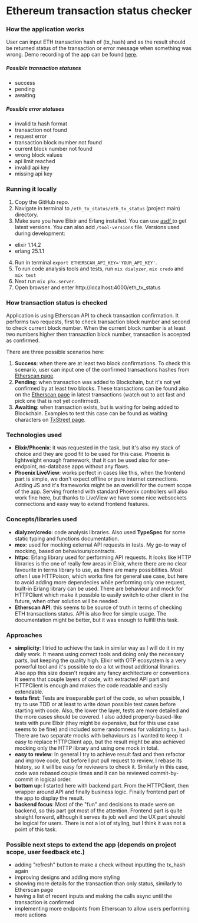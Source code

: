 # Ethereum transaction status checker

### How the application works

User can input ETH transaction hash of (tx_hash) and as the result should be returned status of the transaction or error message when something was wrong.
Demo recording of the app can be found [here](https://www.loom.com/share/63ab9a7d4baf471a88b1a760455c3989).

##### Possible transaction statuses

- success
- pending
- awaiting

##### Possible error statuses

- invalid tx hash format
- transaction not found
- request error
- transaction block number not found
- current block number not found
- wrong block values
- api limit reached
- invalid api key
- missing api key

### Running it locally

1. Copy the GitHub repo.
2. Navigate in terminal to `/eth_tx_status/eth_tx_status` (project main) directory.
3. Make sure you have Elixir and Erlang installed. You can use [asdf ](https://asdf-vm.com/) to get latest versions. You can also add `/tool-versions` file. Versions used during development:

- elixir 1.14.2
- erlang 25.1.1

4. Run in terminal `export ETHERSCAN_API_KEY='YOUR_API_KEY'`.
5. To run code analysis tools and tests, run `mix dialyzer`, `mix credo` and `mix test`
6. Next run `mix phx.server`.
7. Open browser and enter http://localhost:4000/eth_tx_status

### How transaction status is checked

Application is using Etherscan API to check transaction confirmation. It performs two requests, first to check transaction block number and second to check current block number. When the current block number is at least two numbers higher then transaction block number, transaction is accepted as confirmed.

There are three possible scenarios here:

1. **Success**: when there are at least two block confirmations. To check this scenario, user can input one of the confirmed transactions hashes from [Etherscan page](https://etherscan.io/).
2. **Pending**: when transaction was added to Blockchain, but it's not yet confirmed by at least two blocks. These transactions can be found also on the [Etherscan page](https://etherscan.io/) in latest transactions (watch out to act fast and pick one that is not yet confirmed).
3. **Awaiting**: when transaction exists, but is waiting for being added to Blockchain. Examples to test this case can be found as waiting characters on [TxStreet page](https://txstreet.com/v/eth-btc).

### Technologies used

- **Elixir/Phoenix**: it was requested in the task, but it's also my stack of choice and they are good fit to be used for this case. Phoenix is lightweight enough framework, that it can be used also for one-endpoint, no-database apps without any flaws.
- **Phoenix LiveView**: works perfect in cases like this, when the frontend part is simple, we don't expect offline or pure internet connections. Adding JS and it's frameworks might be an overkill for the current scope of the app. Serving frontend with standard Phoenix controllers will also work fine here, but thanks to LiveView we have some nice websockets connections and easy way to extend frontend features.

### Concepts/libraries used

- **dialyzer/credo**: code analysis libraries. Also used **TypeSpec** for some static typing and functions documentation.
- **mox**: used for mocking external API requests in tests. My go-to way of mocking, based on behaviours/contracts.
- **httpc**: Erlang library used for performing API requests. It looks like HTTP libraries is the one of really few areas in Elixir, where there are no clear favourite in terms library to use, as there are many possibilities. Most often I use HTTPoison, which works fine for general use case, but here to avoid adding more dependecies while performing only one request, built-in Erlang library can be used. There are behaviour and mock for HTTPClient which make it possible to easily switch to other client in the future, when other solution will be needed.
- **Etherscan API**: this seems to be source of truth in terms of checking ETH transactions status. API is also free for simple usage. The documentation might be better, but it was enough to fulfill this task.

### Approaches

- **simplicity**: I tried to achieve the task in similar way as I will do it in my daily work. It means using correct tools and doing only the necessary parts, but keeping the quality high. Elixir with OTP ecosystem is a very powerful tool and it's possible to do a lot without additional libraries. Also app this size doesn't require any fancy architecture or conventions. It seems that couple layers of code, with extracted API part and HTTPClient is enough and makes the code readable and easily extendable.
- **tests first**: Tests are inseparable part of the code, so when possible, I try to use TDD or at least to write down possible test cases before starting with code. Also, the lower the layer, tests are more detailed and the more cases should be covered. I also added property-based-like tests with pure Elixir (they might be expensive, but for this use case seems to be fine) and included some randomness for validating `tx_hash`.
  There are two separate mocks with behaviours as I wanted to keep it easy to replace HTTPClient app, but the result might be also achieved mocking only the HTTP library and using one mock in total.
- **easy to review**: In general I try to achieve result fast and then refactor and improve code, but before I put pull request to review, I rebase its history, so it will be easy for reviewers to check it. Similarly in this case, code was rebased couple times and it can be reviewed commit-by-commit in logical order.
- **bottom up**: I started here with backend part. From the HTTPClient, then wrapper around API and finally business logic. Finally frontend part of the app to display the result.
- **backend focus**: Most of the "fun" and decisions to made were on backend, so this part got most of the attention. Frontend part is quite straight forward, although it serves its job well and the UX part should be logical for users. There is not a lot of styling, but I think it was not a point of this task.

### Possible next steps to extend the app (depends on project scope, user feedback etc.)

- adding "refresh" button to make a check without inputting the tx_hash again
- improving designs and adding more styling
- showing more details for the transaction than only status, similarly to Etherscan page
- having a list of recent inputs and making the calls async until the transaction is confirmed
- implementing more endpoints from Etherscan to allow users performing more actions
